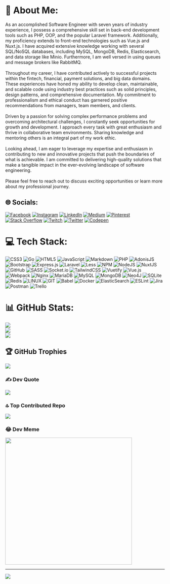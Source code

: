 # 💫 About Me:
As an accomplished Software Engineer with seven years of industry experience, I possess a comprehensive skill set in back-end development tools such as PHP, OOP, and the popular Laravel framework. Additionally, my proficiency extends to front-end technologies such as Vue.js and Nuxt.js. I have acquired extensive knowledge working with several SQL/NoSQL databases, including MySQL, MongoDB, Redis, Elasticsearch, and data storage like Minio. Furthermore, I am well versed in using queues and message brokers like RabbitMQ.<br><br>Throughout my career, I have contributed actively to successful projects within the fintech, financial, payment solutions, and big data domains. These experiences have honed my ability to develop clean, maintainable, and scalable code using industry best practices such as solid principles, design patterns, and comprehensive documentation. My commitment to professionalism and ethical conduct has garnered positive recommendations from managers, team members, and clients.<br><br>Driven by a passion for solving complex performance problems and overcoming architectural challenges, I constantly seek opportunities for growth and development. I approach every task with great enthusiasm and thrive in collaborative team environments. Sharing knowledge and mentoring others is an integral part of my work ethic.<br><br>Looking ahead, I am eager to leverage my expertise and enthusiasm in contributing to new and innovative projects that push the boundaries of what is achievable. I am committed to delivering high-quality solutions that make a tangible impact in the ever-evolving landscape of software engineering.<br><br>Please feel free to reach out to discuss exciting opportunities or learn more about my professional journey.


## 🌐 Socials:
[![Facebook](https://img.shields.io/badge/Facebook-%231877F2.svg?logo=Facebook&logoColor=white)](https://facebook.com/farshid.rezaei.7) [![Instagram](https://img.shields.io/badge/Instagram-%23E4405F.svg?logo=Instagram&logoColor=white)](https://instagram.com/farshid.rezaei) [![LinkedIn](https://img.shields.io/badge/LinkedIn-%230077B5.svg?logo=linkedin&logoColor=white)](https://linkedin.com/in/farshidrezaei) [![Medium](https://img.shields.io/badge/Medium-12100E?logo=medium&logoColor=white)](https://medium.com/@farshidrezaei) [![Pinterest](https://img.shields.io/badge/Pinterest-%23E60023.svg?logo=Pinterest&logoColor=white)](https://pinterest.com/farshidrezaeii1) [![Stack Overflow](https://img.shields.io/badge/-Stackoverflow-FE7A16?logo=stack-overflow&logoColor=white)](https://stackoverflow.com/users/5839208) [![Twitch](https://img.shields.io/badge/Twitch-%239146FF.svg?logo=Twitch&logoColor=white)](https://twitch.tv/farshidrezaeii) [![Twitter](https://img.shields.io/badge/Twitter-%231DA1F2.svg?logo=Twitter&logoColor=white)](https://twitter.com/_F4R5H1D) [![Codepen](https://img.shields.io/badge/Codepen-000000?style=for-the-badge&logo=codepen&logoColor=white)](https://codepen.io/farshidrezaei) 

# 💻 Tech Stack:
![CSS3](https://img.shields.io/badge/css3-%231572B6.svg?style=flat&logo=css3&logoColor=white) ![Go](https://img.shields.io/badge/go-%2300ADD8.svg?style=flat&logo=go&logoColor=white) ![HTML5](https://img.shields.io/badge/html5-%23E34F26.svg?style=flat&logo=html5&logoColor=white) ![JavaScript](https://img.shields.io/badge/javascript-%23323330.svg?style=flat&logo=javascript&logoColor=%23F7DF1E) ![Markdown](https://img.shields.io/badge/markdown-%23000000.svg?style=flat&logo=markdown&logoColor=white) ![PHP](https://img.shields.io/badge/php-%23777BB4.svg?style=flat&logo=php&logoColor=white) ![AdonisJS](https://img.shields.io/badge/adonisjs-%23220052.svg?style=flat&logo=adonisjs&logoColor=white) ![Bootstrap](https://img.shields.io/badge/bootstrap-%23563D7C.svg?style=flat&logo=bootstrap&logoColor=white) ![Express.js](https://img.shields.io/badge/express.js-%23404d59.svg?style=flat&logo=express&logoColor=%2361DAFB) ![Laravel](https://img.shields.io/badge/laravel-%23FF2D20.svg?style=flat&logo=laravel&logoColor=white) ![Less](https://img.shields.io/badge/less-2B4C80?style=flat&logo=less&logoColor=white) ![NPM](https://img.shields.io/badge/NPM-%23000000.svg?style=flat&logo=npm&logoColor=white) ![NodeJS](https://img.shields.io/badge/node.js-6DA55F?style=flat&logo=node.js&logoColor=white) ![NuxtJS](https://img.shields.io/badge/Nuxt-black?style=flat&logo=nuxt.js&logoColor=white) ![GitHub](https://img.shields.io/badge/GitHub-%23121011.svg?style=flat&logo=github&logoColor=white) ![SASS](https://img.shields.io/badge/SASS-hotpink.svg?style=flat&logo=SASS&logoColor=white) ![Socket.io](https://img.shields.io/badge/Socket.io-black?style=flat&logo=socket.io&badgeColor=010101) ![TailwindCSS](https://img.shields.io/badge/tailwindcss-%2338B2AC.svg?style=flat&logo=tailwind-css&logoColor=white) ![Vuetify](https://img.shields.io/badge/Vuetify-1867C0?style=flat&logo=vuetify&logoColor=AEDDFF) ![Vue.js](https://img.shields.io/badge/vuejs-%2335495e.svg?style=flat&logo=vuedotjs&logoColor=%234FC08D) ![Webpack](https://img.shields.io/badge/webpack-%238DD6F9.svg?style=flat&logo=webpack&logoColor=black) ![Nginx](https://img.shields.io/badge/nginx-%23009639.svg?style=flat&logo=nginx&logoColor=white) ![MariaDB](https://img.shields.io/badge/MariaDB-003545?style=flat&logo=mariadb&logoColor=white) ![MySQL](https://img.shields.io/badge/mysql-%2300f.svg?style=flat&logo=mysql&logoColor=white) ![MongoDB](https://img.shields.io/badge/MongoDB-%234ea94b.svg?style=flat&logo=mongodb&logoColor=white) 	![Neo4J](https://img.shields.io/badge/Neo4j-008CC1?style=flat&logo=neo4j&logoColor=white) ![SQLite](https://img.shields.io/badge/sqlite-%2307405e.svg?style=flat&logo=sqlite&logoColor=white) ![Redis](https://img.shields.io/badge/redis-%23DD0031.svg?style=flat&logo=redis&logoColor=white) ![LINUX](https://img.shields.io/badge/Linux-FCC624?style=flat&logo=linux&logoColor=black) ![GIT](https://img.shields.io/badge/Git-fc6d26?style=flat&logo=git&logoColor=white) ![Babel](https://img.shields.io/badge/Babel-F9DC3e?style=flat&logo=babel&logoColor=black) ![Docker](https://img.shields.io/badge/docker-%230db7ed.svg?style=flat&logo=docker&logoColor=white) ![ElasticSearch](https://img.shields.io/badge/-ElasticSearch-005571?style=flat&logo=elasticsearch) ![ESLint](https://img.shields.io/badge/ESLint-4B3263?style=flat&logo=eslint&logoColor=white) ![Jira](https://img.shields.io/badge/jira-%230A0FFF.svg?style=flat&logo=jira&logoColor=white) ![Postman](https://img.shields.io/badge/Postman-FF6C37?style=flat&logo=postman&logoColor=white) ![Trello](https://img.shields.io/badge/Trello-%23026AA7.svg?style=flat&logo=Trello&logoColor=white)
# 📊 GitHub Stats:
![](https://github-readme-stats.vercel.app/api?username=farshidrezaei&theme=nord&hide_border=false&include_all_commits=true&count_private=true)<br/>
![](https://github-readme-streak-stats.herokuapp.com/?user=farshidrezaei&theme=nord&hide_border=false)<br/>
![](https://github-readme-stats.vercel.app/api/top-langs/?username=farshidrezaei&theme=nord&hide_border=false&include_all_commits=true&count_private=true&layout=compact)

## 🏆 GitHub Trophies
![](https://github-profile-trophy.vercel.app/?username=farshidrezaei&theme=nord&no-frame=true&no-bg=false&margin-w=4)

### ✍️ Dev Quote
![](https://quotes-github-readme.vercel.app/api?type=horizontal&theme=tokyonight)

### 🔝 Top Contributed Repo
![](https://github-contributor-stats.vercel.app/api?username=farshidrezaei&limit=5&theme=nord&combine_all_yearly_contributions=true)

### 😂 Dev Meme
<img src='https://randommeme-five.vercel.app/' style="height: 400px;"/>

---
[![](https://visitcount.itsvg.in/api?id=farshidrezaei&icon=0&color=0)](https://visitcount.itsvg.in)

